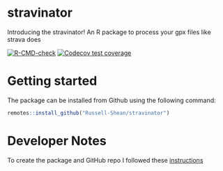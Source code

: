 # stravinator
Introducing the stravinator! An R package to process your gpx files like strava does 
<!-- badges: start -->
  [![R-CMD-check](https://github.com/Russell-Shean/stravinator/actions/workflows/R-CMD-check.yaml/badge.svg)](https://github.com/Russell-Shean/stravinator/actions/workflows/R-CMD-check.yaml)
  [![Codecov test coverage](https://codecov.io/gh/Russell-Shean/stravinator/graph/badge.svg)](https://app.codecov.io/gh/Russell-Shean/stravinator)
<!-- badges: end -->

# Getting started
The package can be installed from Github using the following command:    
```r
remotes::install_github("Russell-Shean/stravinator")
```



# Developer Notes   
To create the package and GitHub repo I followed these <a href="https://r-pkgs.org/whole-game.html">instructions</a>
